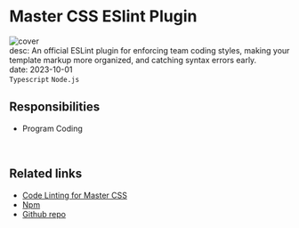 # Master CSS ESlint Plugin
![cover](/assets/images/works/master-css-eslint-plugin/cover.jpeg)  
desc: An official ESLint plugin for enforcing team coding styles, making your template markup more organized, and catching syntax errors early.  
date: 2023-10-01  
``Typescript`` ``Node.js``

## Responsibilities
- Program Coding
  
<br />

## Related links
- [Code Linting for Master CSS](https://beta.css.master.co/docs/code-linting)
- [Npm](https://www.npmjs.com/package/@master/eslint-plugin-css)
- [Github repo](https://github.com/master-co/css)